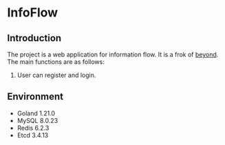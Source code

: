 # InfoFlow
## Introduction
The project is a web application for information flow. 
It is a frok of [beyond](https://github.com/zhoushuguang/beyond/).
The main functions are as follows:
1. User can register and login.

## Environment
- Goland 1.21.0
- MySQL 8.0.23
- Redis 6.2.3
- Etcd 3.4.13


